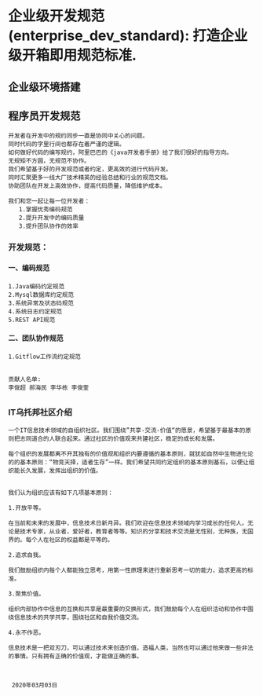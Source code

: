 #  企业级开发规范(enterprise_dev_standard): 打造企业级开箱即用规范标准.

## 企业级环境搭建

## 程序员开发规范

    开发者在开发中的规约同步一直是协同中关心的问题。
    同时代码的字里行间也都存在着严谨的逻辑。
    如何做好代码的编写规约，阿里巴巴的《java开发者手册》给了我们很好的指导方向。
    无规矩不方圆，无规范不协作。
    我们希望基于好的开发规范或者约定，更高效的进行代码开发。
    同时汇聚更多一线大厂技术精英的经验总结和行业的规范文档。
    协助团队在开发上高效协作，提高代码质量，降低维护成本。

    我们和您一起让每一位开发者：
       1.掌握优秀编码规范
       2.提升开发中的编码质量
       3.提升团队协作的效率
 
 
### 开发规范：

#### 一、编码规范
    1.Java编码约定规范
    2.Mysql数据库约定规范
    3.系统异常及状态码规范
    4.系统日志约定规范
    5.REST API规范


#### 二、团队协作规范
    1.Gitflow工作流约定规范

##

    贡献人名单:
    李俊超 郝海民 李华栋 李俊奎

##


### IT乌托邦社区介绍
    一个IT信息技术领域的自组织社区。我们围绕”共享-交流-价值“的愿景，希望基于最基本的原则把志同道合的人联合起来。通过社区的价值观来共建社区，稳定的成长和发展。

    每个组织的发展都离不开其独有的价值观和组织内要遵循的基本原则，就犹如自然中生物进化论的的基本原则：“物竞天择，适者生存”一样。我们希望共同约定组织的基本原则基石，以便让组织能长久发展，发挥出组织的价值。


    我们认为组织应该有如下几项基本原则：

    1.开放平等。

    在当前和未来的发展中，信息技术日新月异。我们欢迎在信息技术领域内学习成长的任何人。无论是技术专家，从业者，爱好者，教育者等等。知识的分享和技术交流是无性别，无种族，无国界的。每个人在社区的权益都是平等的。

    2.追求自我。
    
    我们鼓励组织内每个人都能独立思考，用第一性原理来进行重新思考一切的能力，追求更高的标准。
        
    3.聚焦价值。
   
    组织内部协作中信息的互换和共享是最重要的交换形式，我们鼓励每个人在组织活动和协作中围绕信息技术的共学共享，围绕社区和自我价值交流。

    4.永不作恶。

    信息技术是一把双刃刀，可以通过技术来创造价值，造福人类，当然也可以通过他来做一些非法的事情。只有拥有正确的价值观，才能做正确的事。

    
    
     2020年03月03日
